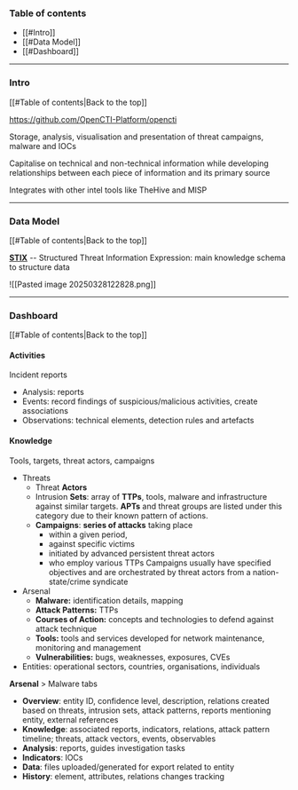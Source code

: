 ### Table of contents
- [[#Intro]]
- [[#Data Model]]
- [[#Dashboard]]

___
### Intro
[[#Table of contents|Back to the top]]

https://github.com/OpenCTI-Platform/opencti

Storage, analysis, visualisation and presentation of threat campaigns, malware and IOCs

Capitalise on technical and non-technical information while developing relationships between each piece of information and its primary source

Integrates with other intel tools like TheHive and MISP

___
### Data Model
[[#Table of contents|Back to the top]]

**[STIX](https://oasis-open.github.io/cti-documentation/stix/intro)** -- Structured Threat Information Expression: main knowledge schema to structure data

![[Pasted image 20250328122828.png]]

___
### Dashboard
[[#Table of contents|Back to the top]]

#### Activities
Incident reports

- Analysis: reports
- Events: record findings of suspicious/malicious activities, create associations
- Observations: technical elements, detection rules and artefacts

#### Knowledge
Tools, targets, threat actors, campaigns

- Threats 
	- Threat **Actors**
	- Intrusion **Sets**: array of **TTPs**, tools, malware and infrastructure against similar targets. **APTs** and threat groups are listed under this category due to their known pattern of actions.
	- **Campaigns**: **series of attacks** taking place
		- within a given period,
		- against specific victims
		- initiated by advanced persistent threat actors
		- who employ various TTPs
		Campaigns usually have specified objectives and are orchestrated by threat actors from a nation-state/crime syndicate
- Arsenal
	- **Malware:** identification details, mapping
	- **Attack Patterns:** TTPs
	- **Courses of Action:** concepts and technologies to defend against attack technique
	- **Tools:** tools and services developed for network maintenance, monitoring and management
	- **Vulnerabilities:** bugs, weaknesses, exposures, CVEs
- Entities: operational sectors, countries, organisations, individuals

**Arsenal** > Malware tabs
- **Overview**: entity ID, confidence level, description, relations created based on threats, intrusion sets, attack patterns, reports mentioning entity, external references
- **Knowledge**: associated reports, indicators, relations, attack pattern timeline; threats, attack vectors, events, observables
- **Analysis**: reports, guides investigation tasks
- **Indicators**: IOCs
- **Data**: files uploaded/generated for export related to entity
- **History**: element, attributes, relations changes tracking